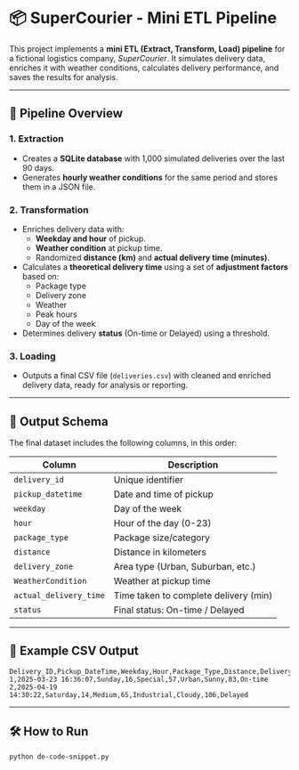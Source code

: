# 📦 SuperCourier - Mini ETL Pipeline

This project implements a **mini ETL (Extract, Transform, Load) pipeline** for a fictional logistics company, *SuperCourier*. It simulates delivery data, enriches it with weather conditions, calculates delivery performance, and saves the results for analysis.

---

## 🔄 Pipeline Overview

### 1. **Extraction**
- Creates a **SQLite database** with 1,000 simulated deliveries over the last 90 days.
- Generates **hourly weather conditions** for the same period and stores them in a JSON file.

### 2. **Transformation**
- Enriches delivery data with:
  - **Weekday and hour** of pickup.
  - **Weather condition** at pickup time.
  - Randomized **distance (km)** and **actual delivery time (minutes)**.
- Calculates a **theoretical delivery time** using a set of **adjustment factors** based on:
  - Package type
  - Delivery zone
  - Weather
  - Peak hours
  - Day of the week
- Determines delivery **status** (On-time or Delayed) using a threshold.

### 3. **Loading**
- Outputs a final CSV file (`deliveries.csv`) with cleaned and enriched delivery data, ready for analysis or reporting.

---

## 📁 Output Schema

The final dataset includes the following columns, in this order:

| Column                 | Description                               |
|------------------------|-------------------------------------------|
| `delivery_id`          | Unique identifier                         |
| `pickup_datetime`      | Date and time of pickup                   |
| `weekday`              | Day of the week                           |
| `hour`                 | Hour of the day (0-23)                    |
| `package_type`         | Package size/category                     |
| `distance`             | Distance in kilometers                    |
| `delivery_zone`        | Area type (Urban, Suburban, etc.)         |
| `WeatherCondition`     | Weather at pickup time                    |
| `actual_delivery_time` | Time taken to complete delivery (min)     |
| `status`               | Final status: On-time / Delayed           |

---
## 📄 Example CSV Output

```csv
Delivery_ID,Pickup_DateTime,Weekday,Hour,Package_Type,Distance,Delivery_Zone,Weather_Condition,Actual_Delivery_Time,Status
1,2025-03-23 16:36:07,Sunday,16,Special,57,Urban,Sunny,83,On-time
2,2025-04-19 14:30:22,Saturday,14,Medium,65,Industrial,Cloudy,106,Delayed
```
---

## 🛠️ How to Run

```bash
python de-code-snippet.py
